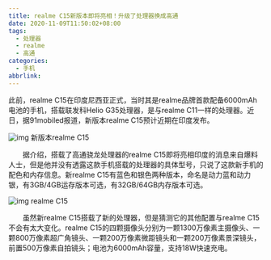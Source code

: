 ```yaml
---
title: realme C15新版本即将亮相！升级了处理器换成高通
date: 2020-11-09T11:50:02+08:00
tags:
  - 处理器
  - realme
  - 高通
categories:
  - 手机
abbrlink:
---
```


此前，realme C15在印度尼西亚正式，当时其是realme品牌首款配备6000mAh电池的手机，搭载联发科Helio G35处理器，是与realme C11一样的处理器。近日，据91mobiled报道，新版本realme C15预计近期在印度发布。

![img](https://cdn.jsdelivr.net/gh/yakeing/Documentation@main/Hexo/images/8b15-kcaeqzw8080812.jpg)
新版本realme C15

　　据介绍，搭载了高通骁龙处理器的realme C15即将亮相印度的消息来自爆料人士，但是他并没有透露这款手机搭载的处理器的具体型号，只说了这款新手机的配色和内存信息。新realme C15有蓝色和银色两种版本，命名是动力蓝和动力银，有3GB/4GB运存版本可选，有32GB/64GB内存版本可选。

![img](https://cdn.jsdelivr.net/gh/yakeing/Documentation@main/Hexo/images/21de-kcaeqzw8080813.jpg)
realme C15

　　虽然新realme C15搭载了新的处理器，但是猜测它的其他配置与realme C15不会有太大变化。realme C15的四颗摄像头分别为一颗1300万像素主摄像头、一颗800万像素超广角镜头、一颗200万像素微距镜头和一颗200万像素景深镜头，前置500万像素自拍镜头；电池为6000mAh容量，支持18W快速充电。